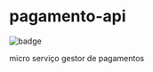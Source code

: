 # pagamento-api
![badge](https://img.shields.io/endpoint?url=https://gist.githubusercontent.com/victoromc/70638427f9d50f6334e3d96af10f43a9/raw/e50b164815de56c9dc81552c99de42c2155eea37/pagamento-code-coverage.json)

micro serviço gestor de pagamentos
